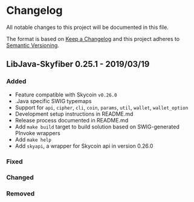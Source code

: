 # Changelog

All notable changes to this project will be documented in this file.

The format is based on [Keep a Changelog](http://keepachangelog.com/en/1.0.0/)
and this project adheres to [Semantic Versioning](http://semver.org/spec/v2.0.0.html).

## LibJava-Skyfiber 0.25.1 - 2019/03/19

### Added

- Feature compatible with Skycoin `v0.26.0`
- .Java specific SWIG typemaps
- Support for `api`, `cipher`, `cli`, `coin`, `params`, `util`, `wallet`, `wallet_option`
- Development setup instructions in README.md
- Release process documented in README.md
- Add `make build` target to build solution based on SWIG-generated PInvoke wrappers
- Add `make help`
- Add `skyapi`, a wrapper for Skycoin api in version 0.26.0


### Fixed

### Changed

### Removed

